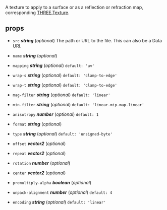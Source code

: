 A texture to apply to a surface or as a reflection or refraction map, corresponding [THREE.Texture](https://threejs.org/docs/index.html#api/textures/Texture). 



## props 
- `src` ***string*** (*optional*) 
The path or URL to the file. This can also be a Data URI. 

- `name` ***string*** (*optional*) 
- `mapping` ***string*** (*optional*) `default: 'uv'` 
- `wrap-s` ***string*** (*optional*) `default: 'clamp-to-edge'` 
- `wrap-t` ***string*** (*optional*) `default: 'clamp-to-edge'` 
- `mag-filter` ***string*** (*optional*) `default: 'linear'` 
- `min-filter` ***string*** (*optional*) `default: 'linear-mip-map-linear'` 
- `anisotropy` ***number*** (*optional*) `default: 1` 
- `format` ***string*** (*optional*) 
- `type` ***string*** (*optional*) `default: 'unsigned-byte'` 
- `offset` ***vector2*** (*optional*) 
- `repeat` ***vector2*** (*optional*) 
- `rotation` ***number*** (*optional*) 
- `center` ***vector2*** (*optional*) 
- `premultiply-alpha` ***boolean*** (*optional*) 
- `unpack-alignment` ***number*** (*optional*) `default: 4` 
- `encoding` ***string*** (*optional*) `default: 'linear'` 



